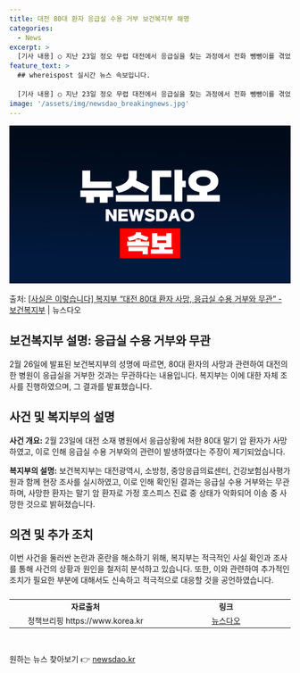 ```yaml
---
title: 대전 80대 환자 응급실 수용 거부 보건복지부 해명
categories:
  - News
excerpt: >
  [기사 내용] ○ 지난 23일 정오 무렵 대전에서 응급실을 찾는 과정에서 전화 뺑뺑이를 겪었던 80대 심정지…
feature_text: >
  ## whereispost 실시간 뉴스 속보입니다.

  [기사 내용] ○ 지난 23일 정오 무렵 대전에서 응급실을 찾는 과정에서 전화 뺑뺑이를 겪었던 80대 심정지…
image: '/assets/img/newsdao_breakingnews.jpg'
---
```


![뉴스다오 속보](/assets/img/newsdao_breakingnews.jpg)

<p>출처: <a href="https://newsdao.kr/3246" rel="dofollow">[사실은 이렇습니다] 복지부 “대전 80대 환자 사망, 응급실 수용 거부와 무관” - 보건복지부</a> | 뉴스다오</p>

<h2 data-ke-size="size26">보건복지부 설명: 응급실 수용 거부와 무관</h2>
<p data-ke-size="size16">2월 26일에 발표된 보건복지부의 성명에 따르면, 80대 환자의 사망과 관련하여 대전의 한 병원이 응급실을 거부한 것과는 무관하다는 내용입니다. 복지부는 이에 대한 자체 조사를 진행하였으며, 그 결과를 발표했습니다.</p>

<h2 data-ke-size="size26">사건 및 복지부의 설명</h2>
<p data-ke-size="size16"><b>사건 개요:</b> 2월 23일에 대전 소재 병원에서 응급상황에 처한 80대 말기 암 환자가 사망하였고, 이로 인해 응급실 수용 거부와의 관련이 발생하였다는 주장이 제기되었습니다. </p>
<p data-ke-size="size16"><b>복지부의 설명:</b> 보건복지부는 대전광역시, 소방청, 중앙응급의료센터, 건강보험심사평가원과 함께 현장 조사를 실시하였고, 이로 인해 확인된 결과는 응급실 수용 거부와는 무관하며, 사망한 환자는 말기 암 환자로 가정 호스피스 진료 중 상태가 악화되어 이송 중 사망한 것으로 밝혀졌습니다.</p>

<h2 data-ke-size="size26">의견 및 추가 조치</h2>
<p data-ke-size="size16">이번 사건을 둘러싼 논란과 혼란을 해소하기 위해, 복지부는 적극적인 사실 확인과 조사를 통해 사건의 상황과 원인을 철저히 분석하고 있습니다. 또한, 이와 관련하여 추가적인 조치가 필요한 부분에 대해서도 신속하고 적극적으로 대응할 것을 공언하였습니다.</p>

<table>
    <caption></caption>
    <colgroup>
    <col style="width: 331px;">
    <col style="width: 331px;">
    </colgroup>
    <tbody>
        <tr>
            <td style="text-align: center; height: 17px;"><b>자료출처</b></td>
            <td style="text-align: center; height: 17px;"><b>링크</b></td>
        </tr>
        <tr>
            <td style="text-align: center; height: 17px;">정책브리핑 https://www.korea.kr</td>
            <td style="text-align: center; height: 17px;"><a href="https://newsdao.kr/3246">뉴스다오</a></td>
        </tr>
    </tbody>
</table>
<p data-ke-size="size16">&nbsp;</p> 

원하는 뉴스 찾아보기 👉 <a href="https://newsdao.kr" rel="dofollow">newsdao.kr</a>


